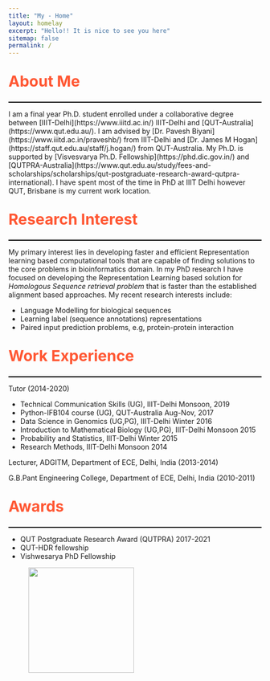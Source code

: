 ```yaml
---
title: "My - Home"
layout: homelay
excerpt: "Hello!! It is nice to see you here"
sitemap: false
permalink: /
---
```


<p style= "font-size:30px;color:#FF5733"><b>About Me</b></p>
<!-- <five-star-line> </five-star-line> -->
<!-- <p style="line-height:2%">
About me is unknown
<!-- </p> -->
<hr style="margin-top:-0.5em; height:2px;border-width:0;color:Yellow;background-color:black">
I am a final year Ph.D. student enrolled under a collaborative degree between [IIIT-Delhi](https://www.iiitd.ac.in/) IIIT-Delhi
and [QUT-Australia](https://www.qut.edu.au/).
I am advised by [Dr. Pavesh Biyani](https://www.iiitd.ac.in/praveshb/) from IIIT-Delhi and [Dr. James M Hogan](https://staff.qut.edu.au/staff/j.hogan/) from QUT-Australia. My Ph.D. is supported by [Visvesvarya Ph.D. Fellowship](https://phd.dic.gov.in/) and [QUTPRA-Australia](https://www.qut.edu.au/study/fees-and-scholarships/scholarships/qut-postgraduate-research-award-qutpra-international). I have spent most of the time in PhD at IIIT Delhi however QUT, Brisbane is my current work location.


<!-- <i>I work in the domain of Applied Machine Learning in Bioinformatics</i>. -->

<p style= "font-size:30px;color:#FF5733"><b>Research Interest</b></p>
<hr style="margin-top:-0.5em; height:2px;border-width:0;color:Yellow;background-color:black">

<p>My primary interest lies in developing faster and efficient Representation learning based computational tools that are capable of  finding solutions to the core problems in bioinformatics domain. In my PhD research I have focused on developing the Representation Learning based solution for <em>Homologous Sequence retrieval problem </em> that is faster than the established alignment based approaches. My recent research interests include:
</p>
<ul>
<li>Language Modelling for biological sequences</li>
<li>Learning label (sequence annotations) representations </li>
<li>Paired input prediction problems, e.g, protein-protein interaction</li>
</ul>


<p style= "font-size:30px;color:#FF5733"><b>Work Experience</b></p>
<hr style="margin-top:-0.5em; height:2px;border-width:0;color:Yellow;background-color:black">
<p> Tutor (2014-2020)</p>
<ul>
<li>Technical Communication Skills  (UG), IIIT-Delhi  Monsoon, 2019 </li>
<li>Python-IFB104 course (UG), QUT-Australia  Aug-Nov, 2017 </li>
<li> Data Science in Genomics (UG,PG), IIIT-Delhi Winter 2016 </li>
<li> Introduction to Mathematical Biology (UG,PG), IIIT-Delhi Monsoon 2015  </li>
<li> Probability and Statistics, IIIT-Delhi Winter 2015 </li>
<li> Research Methods, IIIT-Delhi  Monsoon 2014 </li>
</ul>

<p> Lecturer, ADGITM, Department of ECE, Delhi, India (2013-2014)</p>  
<p> G.B.Pant Engineering College, Department of ECE, Delhi, India (2010-2011)</p>


<p style= "font-size:30px;color:#FF5733"><b>Awards</b></p>
<hr style="margin-top:-0.5em; height:2px;border-width:0;color:Yellow;background-color:black">
<ul>
<li>  QUT Postgraduate Research Award (QUTPRA) 2017-2021 </li>
<!-- <a style="color:blue", href= https://www.qut.edu.au/study/fees-and-scholarships/scholarships/qut-postgraduate-research-award-qutpra-international> </a> -->
<li> QUT-HDR fellowship </li>
<li> Vishwesarya PhD Fellowship</li>
<!-- <a style="color:blue", href = https://phd.dic.gov.in/> -->
</ul>

<figure class="fourth">
  <img src="{{ site.url }}{{ site.baseurl }}/images/dk/iiitd.jpg" style="width: 210px">
</figure>
